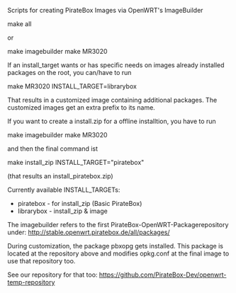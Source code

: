 Scripts for creating PirateBox Images via OpenWRT's ImageBuilder

make all 

or

make imagebuilder
make MR3020 


If an install_target wants or has specific needs on images already installed packages on the root, you can/have to run

make MR3020 INSTALL_TARGET=librarybox

That results in a customized image containing additional packages. The customized images get an extra prefix to its name.


If you want to create a install.zip for a offline installtion, you have to run 

make imagebuilder
make MR3020

and then the final command ist

make install_zip INSTALL_TARGET="piratebox"

(that results an install_piratebox.zip)

Currently available INSTALL_TARGETs:

   - piratebox  - for  install_zip  (Basic PirateBox)
   - librarybox  - install_zip & image 

The imagebuilder refers to the first PirateBox-OpenWRT-Packagerepository under: 
http://stable.openwrt.piratebox.de/all/packages/

During customization, the package pbxopg gets installed. This package is located at the 
repository above and modifies opkg.conf at the final image to use that repository too.


See our repository for that too: https://github.com/PirateBox-Dev/openwrt-temp-repository


